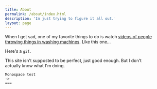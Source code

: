 ```yaml
---
title: About
permalink: /about/index.html
description: 'Im just trying to figure it all out.'
layout: page
---
```


When I get sad, one of my favorite things to do is watch [videos of people throwing things in washing machines](https://www.youtube.com/results?search_query=throwing+things+in+washing+machine). Like this one...

<div><custom-youtube @slug="dq6T5BojXc8" @label="Front Load Washer Total Carnage"> </custom-youtube></div>

Here's a `gif`.

This site isn't supposted to be perfect, just good enough. But I don't actually know what I'm doing.

```
Monospace test
->
===
```
